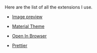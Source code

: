Here are the list of all the extensions I use.

- [Image preview](https://marketplace.visualstudio.com/items?itemName=kisstkondoros.vscode-gutter-preview)

- [Material Theme](https://marketplace.visualstudio.com/items?itemName=Equinusocio.vsc-material-theme)

- [Open In Browser](https://marketplace.visualstudio.com/items?itemName=techer.open-in-browser)

- [Prettier](https://marketplace.visualstudio.com/items?itemName=esbenp.prettier-vscode)

